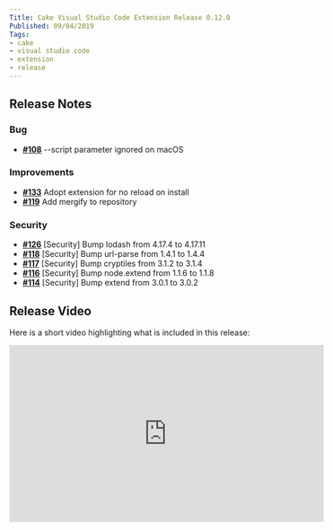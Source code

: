 ```yaml
---
Title: Cake Visual Studio Code Extension Release 0.12.0
Published: 09/04/2019
Tags:
- cake
- visual studio code
- extension
- release
---
```


## Release Notes

### Bug

- [__#108__](https://github.com/cake-build/cake-vscode/issues/108) --script parameter ignored on macOS

### Improvements

- [__#133__](https://github.com/cake-build/cake-vscode/issues/133) Adopt extension for no reload on install
- [__#119__](https://github.com/cake-build/cake-vscode/issues/119) Add mergify to repository

### Security

- [__#126__](https://github.com/cake-build/cake-vscode/pull/126) [Security] Bump lodash from 4.17.4 to 4.17.11
- [__#118__](https://github.com/cake-build/cake-vscode/pull/118) [Security] Bump url-parse from 1.4.1 to 1.4.4
- [__#117__](https://github.com/cake-build/cake-vscode/pull/117) [Security] Bump cryptiles from 3.1.2 to 3.1.4
- [__#116__](https://github.com/cake-build/cake-vscode/pull/116) [Security] Bump node.extend from 1.1.6 to 1.1.8
- [__#114__](https://github.com/cake-build/cake-vscode/pull/114) [Security] Bump extend from 3.0.1 to 3.0.2

## Release Video

Here is a short video highlighting what is included in this release:

<iframe width="560" height="315" src="https://www.youtube.com/embed/LolL_N1dQQg" frameborder="0" allow="accelerometer; autoplay; clipboard-write; encrypted-media; gyroscope; picture-in-picture" allowfullscreen></iframe>